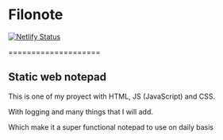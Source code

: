# Filonote
[![Netlify Status](https://api.netlify.com/api/v1/badges/4859ac56-fb4a-4a60-8cad-42a20018b48d/deploy-status)](https://app.netlify.com/sites/filonote/deploys)

====================

## Static web notepad 

This is one of my proyect with HTML, JS (JavaScript) and CSS.

With logging and many things that I will add.

Which make it a super functional notepad to use on daily basis
